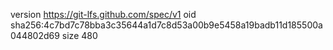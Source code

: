 version https://git-lfs.github.com/spec/v1
oid sha256:4c7bd7c78bba3c35644a1d7c8d53a00b9e5458a19badb11d185500a044802d69
size 480
